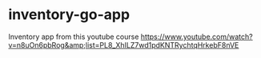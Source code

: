 # inventory-go-app
Inventory app from this youtube course https://www.youtube.com/watch?v=n8uOn6pbRog&amp;list=PL8_XhILZ7wd1pdKNTRychtqHrkebF8nVE

